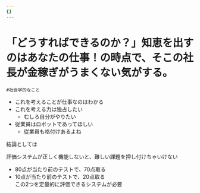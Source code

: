 ```yaml
---
{}
---
```

# 「どうすればできるのか？」知恵を出すのはあなたの仕事！の時点で、そこの社長が金稼ぎがうまくない気がする。

`#社会学的なこと`

- これを考えることが仕事なのはわかる
- これを考える力は独占したい
    - むしろ自分がやりたい
- 従業員はロボットであってほしい
    - 従業員も格付けあるよね

結論としては

評価システムが正しく機能しないと、難しい課題を押し付けちゃいけない

- 80点が当たり前のテストで、70点取る  
- 10点が当たり前のテストで、20点取る  
この2つを定量的に評価できるシステムが必要